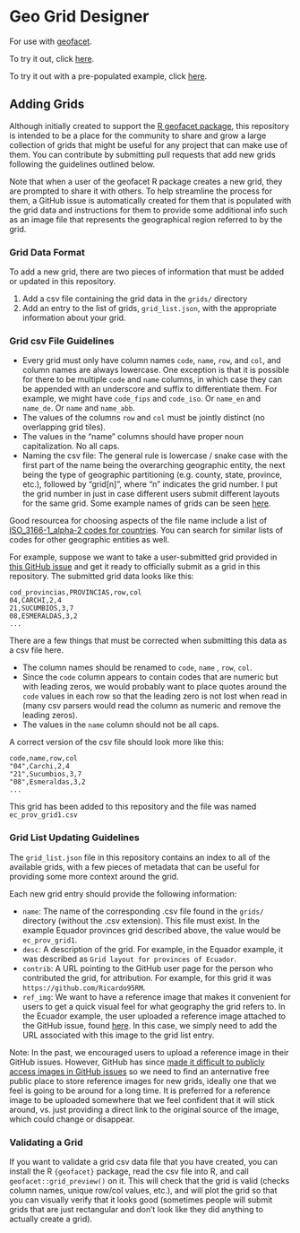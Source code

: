 # Geo Grid Designer

For use with [geofacet](https://github.com/hafen/geofacet).

To try it out, click [here](https://hafen.github.io/grid-designer/).

To try it out with a pre-populated example, click [here](https://hafen.github.io/grid-designer/#img=http%3A%2F%2F1.bp.blogspot.com%2F-DztsF0ghmtE%2FT3r-Y1M-VPI%2FAAAAAAAAAss%2F-hYbi2iORz8%2Fs1600%2Fusa-map-region.gif&data=row%2Ccol%2Ccode%2Cname%0A1%2C11%2CME%2CMaine%0A1%2C10%2CNH%2CNew%20Hampshire%0A1%2C9%2CVT%2CVermont%0A1%2C6%2CWI%2CWisconsin%0A2%2C2%2CID%2CIdaho%0A2%2C6%2CIL%2CIllinois%0A2%2C10%2CMA%2CMassachusetts%0A2%2C7%2CMI%2CMichigan%0A2%2C5%2CMN%2CMinnesota%0A2%2C3%2CMT%2CMontana%0A2%2C9%2CNY%2CNew%20York%0A2%2C4%2CND%2CNorth%20Dakota%0A2%2C1%2CWA%2CWashington%0A3%2C10%2CCT%2CConnecticut%0A3%2C6%2CIN%2CIndiana%0A3%2C5%2CIA%2CIowa%0A3%2C2%2CNV%2CNevada%0A3%2C9%2CNJ%2CNew%20Jersey%0A3%2C7%2COH%2COhio%0A3%2C1%2COR%2COregon%0A3%2C8%2CPA%2CPennsylvania%0A3%2C11%2CRI%2CRhode%20Island%0A3%2C4%2CSD%2CSouth%20Dakota%0A3%2C3%2CWY%2CWyoming%0A4%2C1%2CCA%2CCalifornia%0A4%2C3%2CCO%2CColorado%0A4%2C10%2CDE%2CDelaware%0A4%2C6%2CKY%2CKentucky%0A4%2C9%2CMD%2CMaryland%0A4%2C5%2CMO%2CMissouri%0A4%2C4%2CNE%2CNebraska%0A4%2C2%2CUT%2CUtah%0A4%2C8%2CVA%2CVirginia%0A4%2C7%2CWV%2CWest%20Virginia%0A5%2C2%2CAZ%2CArizona%0A5%2C5%2CAR%2CArkansas%0A5%2C4%2CKS%2CKansas%0A5%2C3%2CNM%2CNew%20Mexico%0A5%2C7%2CNC%2CNorth%20Carolina%0A5%2C8%2CSC%2CSouth%20Carolina%0A5%2C6%2CTN%2CTennessee%0A5%2C9%2CDC%2CDistrict%20of%20Columbia%0A6%2C7%2CAL%2CAlabama%0A6%2C8%2CGA%2CGeorgia%0A6%2C5%2CLA%2CLouisiana%0A6%2C6%2CMS%2CMississippi%0A6%2C4%2COK%2COklahoma%0A7%2C2%2CAK%2CAlaska%0A7%2C9%2CFL%2CFlorida%0A7%2C1%2CHI%2CHawaii%0A7%2C4%2CTX%2CTexas).

## Adding Grids

Although initially created to support the [R geofacet package](https://github.com/hafen/geofacet), this repository is intended to be a place for the community to share and grow a large collection of grids that might be useful for any project that can make use of them. You can contribute by submitting pull requests that add new grids following the guidelines outlined below.

Note that when a user of the geofacet R package creates a new grid, they are prompted to share it with others. To help streamline the process for them, a GitHub issue is automatically created for them that is populated with the grid data and instructions for them to provide some additional info such as an image file that represents the geographical region referred to by the grid.

### Grid Data Format

To add a new grid, there are two pieces of information that must be added or updated in this repository.

1. Add a csv file containing the grid data in the `grids/` directory
2. Add an entry to the list of grids, `grid_list.json`, with the appropriate information about your grid.

### Grid csv File Guidelines

- Every grid must only have column names `code`, `name`, `row`, and `col`, and column names are always lowercase. One exception is that it is possible for there to be multiple `code` and `name` columns, in which case they can be appended with an underscore and suffix to differentiate them. For example, we might have `code_fips` and `code_iso`. Or `name_en` and `name_de`. Or `name` and `name_abb`.
- The values of the columns `row` and `col` must be jointly distinct (no overlapping grid tiles).
- The values in the “name” columns should have proper noun capitalization. No all caps.
- Naming the csv file: The general rule is lowercase / snake case with the first part of the name being the overarching geographic entity, the next being the type of geographic partitioning (e.g. county, state, province, etc.), followed by “grid[n]”, where “n” indicates the grid number. I put the grid number in just in case different users submit different layouts for the same grid. Some example names of grids can be seen [here](https://github.com/hafen/grid-designer/tree/master/grids).

Good resourcea for choosing aspects of the file name include a list of [ISO_3166-1_alpha-2 codes for countries](https://en.wikipedia.org/wiki/ISO_3166-1_alpha-2). You can search for similar lists of codes for other geographic entities as well.

For example, suppose we want to take a user-submitted grid provided in [this GitHub issue](https://github.com/hafen/geofacet/issues/180) and get it ready to officially submit as a grid in this repository. The submitted grid data looks like this:

```
cod_provincias,PROVINCIAS,row,col
04,CARCHI,2,4
21,SUCUMBIOS,3,7
08,ESMERALDAS,3,2
...
```

There are a few things that must be corrected when submitting this data as a csv file here.

- The column names should be renamed to `code`, `name` , `row`, `col`.
- Since the `code` column appears to contain codes that are numeric but with leading zeros, we would probably want to place quotes around the `code` values in each row so that the leading zero is not lost when read in (many csv parsers would read the column as numeric and remove the leading zeros).
- The values in the `name` column should not be all caps.

A correct version of the csv file should look more like this:

```
code,name,row,col
"04",Carchi,2,4
"21",Sucumbios,3,7
"08",Esmeraldas,3,2
...
```

This grid has been added to this repository and the file was named `ec_prov_grid1.csv`

### Grid List Updating Guidelines

The `grid_list.json` file in this repository contains an index to all of the available grids, with a few pieces of metadata that can be useful for providing some more context around the grid.

Each new grid entry should provide the following information:

- `name`: The name of the corresponding .csv file found in the `grids/` directory (without the .csv extension). This file must exist. In the example Equador provinces grid described above, the value would be `ec_prov_grid1`.
- `desc`: A description of the grid. For example, in the Equador example, it was described as `Grid layout for provinces of Ecuador`.
- `contrib`: A URL pointing to the GitHub user page for the person who contributed the grid, for attribution. For example, for this grid it was `https://github.com/Ricardo95RM`.
- `ref_img`: We want to have a reference image that makes it convenient for users to get a quick visual feel for what geography the grid refers to. In the Ecuador example, the user uploaded a reference image attached to the GitHub issue, found [here](https://camo.githubusercontent.com/7eabd24db749e5335f13c911df65f15516c10bef/68747470733a2f2f65637561646f726e6f7469636961732e636f6d2f77702d636f6e74656e742f75706c6f6164732f323031372f30342f70726f76696e636961732d65637561646f722e6a7067). In this case, we simply need to add the URL associated with this image to the grid list entry.

Note: In the past, we encouraged users to upload a reference image in their GitHub issues. However, GitHub has since [made it difficult to publicly access images in GitHub issues](https://www.reddit.com/r/github/comments/13foas2/github_no_longer_allows_image_uploads_to_be_public/) so we need to find an anternative free public place to store reference images for new grids, ideally one that we feel is going to be around for a long time. It is preferred for a reference image to be uploaded somewhere that we feel confident that it will stick around, vs. just providing a direct link to the original source of the image, which could change or disappear.

### Validating a Grid

If you want to validate a grid csv data file that you have created, you can install the R `{geofacet}` package, read the csv file into R, and call  `geofacet::grid_preview()` on it. This will check that the grid is valid (checks column names, unique row/col values, etc.), and will plot the grid so that you can visually verify that it looks good (sometimes people will submit grids that are just rectangular and don’t look like they did anything to actually create a grid).
